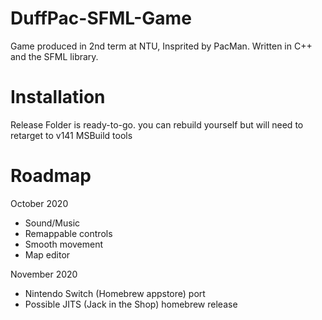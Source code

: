 # DuffPac-SFML-Game
Game produced in 2nd term at NTU, Insprited by PacMan. Written in C++ and the SFML library.

# Installation 
Release Folder is ready-to-go. you can rebuild yourself but will need to retarget to v141 MSBuild tools

# Roadmap
  October 2020
  - Sound/Music
  - Remappable controls
  - Smooth movement
  - Map editor
  
  November 2020
  - Nintendo Switch (Homebrew appstore) port
  - Possible JITS (Jack in the Shop) homebrew release
